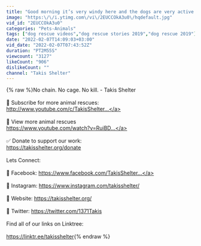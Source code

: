 ```yaml
---
title: "Good morning it’s very windy here and the dogs are very active ❤️ - Takis Shelter"
image: "https:\/\/i.ytimg.com\/vi\/2EUCCOkA3u0\/hqdefault.jpg"
vid_id: "2EUCCOkA3u0"
categories: "Pets-Animals"
tags: ["dog rescue videos","dog rescue stories 2019","dog rescue 2019"]
date: "2022-02-07T14:09:03+03:00"
vid_date: "2022-02-07T07:43:52Z"
duration: "PT2M55S"
viewcount: "3127"
likeCount: "906"
dislikeCount: ""
channel: "Takis Shelter"
---
```

{% raw %}No chain. No cage. No kill. - Takis Shelter<br /><br />🔴 Subscribe for more animal rescues:<br /><a rel="nofollow" target="blank" href="http://www.youtube.com/c/TakisShelter...">http://www.youtube.com/c/TakisShelter...</a><br /><br />🔴 View more animal rescues<br /><a rel="nofollow" target="blank" href="https://www.youtube.com/watch?v=RuiBD...">https://www.youtube.com/watch?v=RuiBD...</a><br /><br />✅  Donate to support our work:<br /><a rel="nofollow" target="blank" href="https://takisshelter.org/donate">https://takisshelter.org/donate</a><br /><br />Lets Connect:<br /><br />📢  Facebook:  <a rel="nofollow" target="blank" href="https://www.facebook.com/TakisShelter...">https://www.facebook.com/TakisShelter...</a><br /><br />📢  Instagram: <a rel="nofollow" target="blank" href="https://www.instagram.com/takisshelter/">https://www.instagram.com/takisshelter/</a><br /><br />📢  Website: <a rel="nofollow" target="blank" href="https://takisshelter.org/">https://takisshelter.org/</a><br /><br />📢  Twitter: <a rel="nofollow" target="blank" href="https://twitter.com/1371Takis">https://twitter.com/1371Takis</a><br /><br />Find all of our links on Linktree:<br /><br /><a rel="nofollow" target="blank" href="https://linktr.ee/takisshelter">https://linktr.ee/takisshelter</a>{% endraw %}
